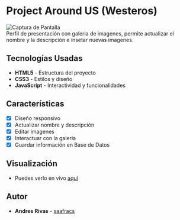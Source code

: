 # Project Around US (Westeros)

![Captura de Pantalla](../web_project_around_react/src/images/preview.jpg)  
Perfil de presentación con galeria de imagenes, permite actualizar el nombre y la descripción e insetar nuevas imagenes.

## Tecnologías Usadas

- **HTML5** - Estructura del proyecto
- **CSS3** - Estilos y diseño
- **JavaScript** - Interactividad y funcionalidades

## Características

- [x] Diseño responsivo
- [x] Actualizar nombre y descripción
- [x] Editar imagenes
- [x] Interactuar con la galeria
- [x] Guardar información en Base de Datos

## Visualización

- Puedes verlo en vivo [aquí](https://saafracs.github.io/web_project_around/)

## Autor

- **Andres Rivas** - [saafracs](https://github.com/saafracs)
